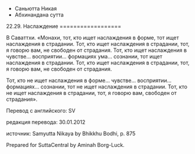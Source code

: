 









* Саньютта Никая
* Абхинандана сутта


22\.29\. Наслаждение
\=\=\=\=\=\=\=\=\=\=\=\=\=\=\=\=\=\=



В Саваттхи\. «Монахи, тот, кто ищет наслаждения в форме, тот ищет наслаждения в страдании\. Тот, кто ищет наслаждения в страдании, тот, я говорю вам, не свободен от страдания\. Тот, кто ищет наслаждения в чувстве… восприятии… формациях ума… сознании, тот ищет наслаждения в страдании\. Тот, кто ищет наслаждения в страдании, тот, я говорю вам, не свободен от страдания\.


Тот, кто не ищет наслаждения в форме… чувстве… восприятии… формациях… сознании, тот не ищет наслаждения в страдании\. Тот, кто не ищет наслаждения в страдании, тот, я говорю вам, свободен от страдания»\.



Перевод с английского: SV


редакция перевода: 30\.01\.2012


источник: Samyutta Nikaya by Bhikkhu Bodhi, p\. 875


Prepared for SuttaCentral by Aminah Borg\-Luck\.






